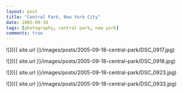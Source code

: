 ```yaml
---
layout: post
title: "Central Park, New York City"
date: 2005-09-18
tags: [photography, central park, new york]
comments: true
---
```

![]({{ site.url }}/images/posts/2005-09-18-central-park/DSC_0917.jpg)

![]({{ site.url }}/images/posts/2005-09-18-central-park/DSC_0918.jpg)

![]({{ site.url }}/images/posts/2005-09-18-central-park/DSC_0923.jpg)

![]({{ site.url }}/images/posts/2005-09-18-central-park/DSC_0933.jpg)

